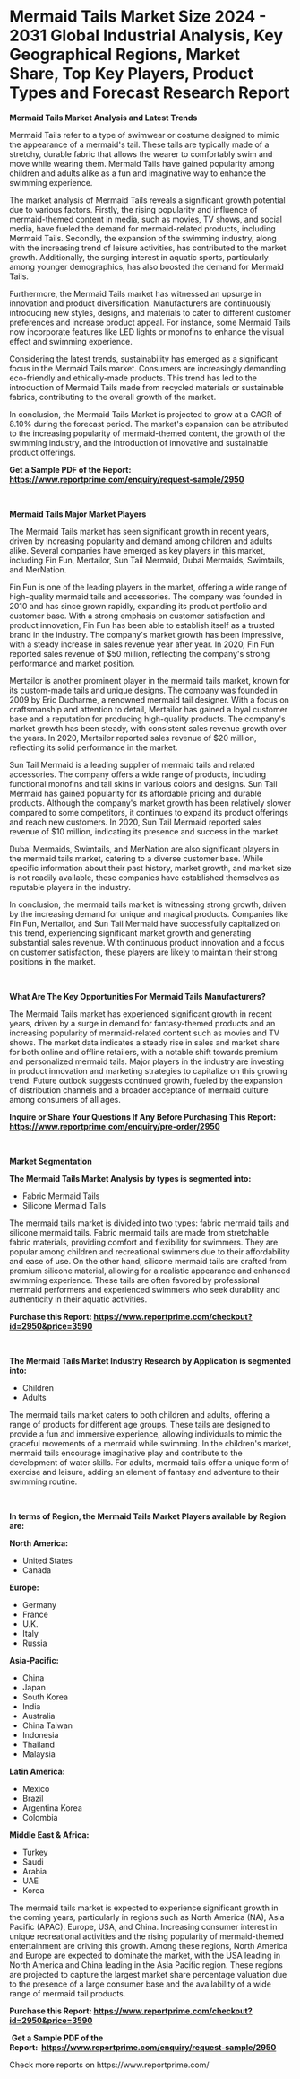 <p><h1>Mermaid Tails Market Size 2024 - 2031 Global Industrial Analysis, Key Geographical Regions, Market Share, Top Key Players, Product Types and Forecast Research Report</h1></p><p><strong>Mermaid Tails Market Analysis and Latest Trends</strong></p>
<p><p>Mermaid Tails refer to a type of swimwear or costume designed to mimic the appearance of a mermaid's tail. These tails are typically made of a stretchy, durable fabric that allows the wearer to comfortably swim and move while wearing them. Mermaid Tails have gained popularity among children and adults alike as a fun and imaginative way to enhance the swimming experience.</p><p>The market analysis of Mermaid Tails reveals a significant growth potential due to various factors. Firstly, the rising popularity and influence of mermaid-themed content in media, such as movies, TV shows, and social media, have fueled the demand for mermaid-related products, including Mermaid Tails. Secondly, the expansion of the swimming industry, along with the increasing trend of leisure activities, has contributed to the market growth. Additionally, the surging interest in aquatic sports, particularly among younger demographics, has also boosted the demand for Mermaid Tails.</p><p>Furthermore, the Mermaid Tails market has witnessed an upsurge in innovation and product diversification. Manufacturers are continuously introducing new styles, designs, and materials to cater to different customer preferences and increase product appeal. For instance, some Mermaid Tails now incorporate features like LED lights or monofins to enhance the visual effect and swimming experience.</p><p>Considering the latest trends, sustainability has emerged as a significant focus in the Mermaid Tails market. Consumers are increasingly demanding eco-friendly and ethically-made products. This trend has led to the introduction of Mermaid Tails made from recycled materials or sustainable fabrics, contributing to the overall growth of the market.</p><p>In conclusion, the Mermaid Tails Market is projected to grow at a CAGR of 8.10% during the forecast period. The market's expansion can be attributed to the increasing popularity of mermaid-themed content, the growth of the swimming industry, and the introduction of innovative and sustainable product offerings.</p></p>
<p><strong>Get a Sample PDF of the Report:&nbsp; <a href="https://www.reportprime.com/enquiry/request-sample/2950">https://www.reportprime.com/enquiry/request-sample/2950</a></strong></p>
<p>&nbsp;</p>
<p><strong>Mermaid Tails Major Market Players</strong></p>
<p><p>The Mermaid Tails market has seen significant growth in recent years, driven by increasing popularity and demand among children and adults alike. Several companies have emerged as key players in this market, including Fin Fun, Mertailor, Sun Tail Mermaid, Dubai Mermaids, Swimtails, and MerNation.</p><p>Fin Fun is one of the leading players in the market, offering a wide range of high-quality mermaid tails and accessories. The company was founded in 2010 and has since grown rapidly, expanding its product portfolio and customer base. With a strong emphasis on customer satisfaction and product innovation, Fin Fun has been able to establish itself as a trusted brand in the industry. The company's market growth has been impressive, with a steady increase in sales revenue year after year. In 2020, Fin Fun reported sales revenue of $50 million, reflecting the company's strong performance and market position.</p><p>Mertailor is another prominent player in the mermaid tails market, known for its custom-made tails and unique designs. The company was founded in 2009 by Eric Ducharme, a renowned mermaid tail designer. With a focus on craftsmanship and attention to detail, Mertailor has gained a loyal customer base and a reputation for producing high-quality products. The company's market growth has been steady, with consistent sales revenue growth over the years. In 2020, Mertailor reported sales revenue of $20 million, reflecting its solid performance in the market.</p><p>Sun Tail Mermaid is a leading supplier of mermaid tails and related accessories. The company offers a wide range of products, including functional monofins and tail skins in various colors and designs. Sun Tail Mermaid has gained popularity for its affordable pricing and durable products. Although the company's market growth has been relatively slower compared to some competitors, it continues to expand its product offerings and reach new customers. In 2020, Sun Tail Mermaid reported sales revenue of $10 million, indicating its presence and success in the market.</p><p>Dubai Mermaids, Swimtails, and MerNation are also significant players in the mermaid tails market, catering to a diverse customer base. While specific information about their past history, market growth, and market size is not readily available, these companies have established themselves as reputable players in the industry.</p><p>In conclusion, the mermaid tails market is witnessing strong growth, driven by the increasing demand for unique and magical products. Companies like Fin Fun, Mertailor, and Sun Tail Mermaid have successfully capitalized on this trend, experiencing significant market growth and generating substantial sales revenue. With continuous product innovation and a focus on customer satisfaction, these players are likely to maintain their strong positions in the market.</p></p>
<p>&nbsp;</p>
<p><strong>What Are The Key Opportunities For Mermaid Tails Manufacturers?</strong></p>
<p><p>The Mermaid Tails market has experienced significant growth in recent years, driven by a surge in demand for fantasy-themed products and an increasing popularity of mermaid-related content such as movies and TV shows. The market data indicates a steady rise in sales and market share for both online and offline retailers, with a notable shift towards premium and personalized mermaid tails. Major players in the industry are investing in product innovation and marketing strategies to capitalize on this growing trend. Future outlook suggests continued growth, fueled by the expansion of distribution channels and a broader acceptance of mermaid culture among consumers of all ages.</p></p>
<p><strong>Inquire or Share Your Questions If Any Before Purchasing This Report: <a href="https://www.reportprime.com/enquiry/pre-order/2950">https://www.reportprime.com/enquiry/pre-order/2950</a></strong></p>
<p>&nbsp;</p>
<p><strong>Market Segmentation</strong></p>
<p><strong>The Mermaid Tails Market Analysis by types is segmented into:</strong></p>
<p><ul><li>Fabric Mermaid Tails</li><li>Silicone Mermaid Tails</li></ul></p>
<p><p>The mermaid tails market is divided into two types: fabric mermaid tails and silicone mermaid tails. Fabric mermaid tails are made from stretchable fabric materials, providing comfort and flexibility for swimmers. They are popular among children and recreational swimmers due to their affordability and ease of use. On the other hand, silicone mermaid tails are crafted from premium silicone material, allowing for a realistic appearance and enhanced swimming experience. These tails are often favored by professional mermaid performers and experienced swimmers who seek durability and authenticity in their aquatic activities.</p></p>
<p><strong>Purchase this Report:&nbsp;<a href="https://www.reportprime.com/checkout?id=2950&price=3590">https://www.reportprime.com/checkout?id=2950&price=3590</a></strong></p>
<p>&nbsp;</p>
<p><strong>The Mermaid Tails Market Industry Research by Application is segmented into:</strong></p>
<p><ul><li>Children</li><li>Adults</li></ul></p>
<p><p>The mermaid tails market caters to both children and adults, offering a range of products for different age groups. These tails are designed to provide a fun and immersive experience, allowing individuals to mimic the graceful movements of a mermaid while swimming. In the children's market, mermaid tails encourage imaginative play and contribute to the development of water skills. For adults, mermaid tails offer a unique form of exercise and leisure, adding an element of fantasy and adventure to their swimming routine.</p></p>
<p>&nbsp;</p>
<p><strong>In terms of Region, the Mermaid Tails Market Players available by Region are:</strong></p>
<p>
    <p> <strong> North America: </strong>
        <ul>
            <li>United States</li>
            <li>Canada</li>
        </ul>
        </p> 
    <p> <strong> Europe: </strong>
        <ul>
            <li>Germany</li>
            <li>France</li>
            <li>U.K.</li>
            <li>Italy</li>
            <li>Russia</li>
        </ul>
        </p> 
    <p> <strong> Asia-Pacific: </strong>
        <ul>
            <li>China</li>
            <li>Japan</li>
            <li>South Korea</li>
            <li>India</li>
            <li>Australia</li>
            <li>China Taiwan</li>
            <li>Indonesia</li>
            <li>Thailand</li>
            <li>Malaysia</li>
        </ul>
        </p> 
    <p> <strong> Latin America: </strong>
        <ul>
            <li>Mexico</li>
            <li>Brazil</li>
            <li>Argentina Korea</li>
            <li>Colombia</li>
        </ul>
        </p> 
    <p> <strong> Middle East & Africa: </strong>
        <ul>
            <li>Turkey</li>
            <li>Saudi</li>
            <li>Arabia</li>
            <li>UAE</li>
            <li>Korea</li>
        </ul>
    </p>
    </p>
<p><p>The mermaid tails market is expected to experience significant growth in the coming years, particularly in regions such as North America (NA), Asia Pacific (APAC), Europe, USA, and China. Increasing consumer interest in unique recreational activities and the rising popularity of mermaid-themed entertainment are driving this growth. Among these regions, North America and Europe are expected to dominate the market, with the USA leading in North America and China leading in the Asia Pacific region. These regions are projected to capture the largest market share percentage valuation due to the presence of a large consumer base and the availability of a wide range of mermaid tail products.</p></p>
<p><strong>Purchase this Report: <a href="https://www.reportprime.com/checkout?id=2950&price=3590">https://www.reportprime.com/checkout?id=2950&price=3590</a></strong></p>
<p>&nbsp;<strong>Get a Sample PDF of the Report:&nbsp;&nbsp;<a href="https://www.reportprime.com/enquiry/request-sample/2950">https://www.reportprime.com/enquiry/request-sample/2950</a></strong></p>
<p><strong></strong></p>
<p>Check more reports on https://www.reportprime.com/</p>